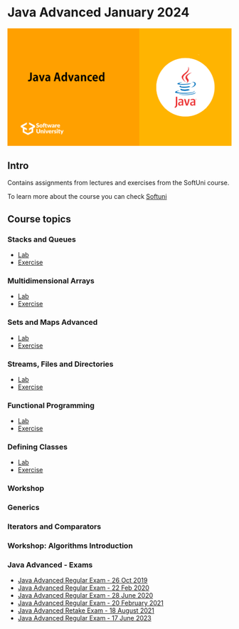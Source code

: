 # Java Advanced January 2024

![java-advanced-softuni](java-advanced-softuni.png)

## Intro
Contains assignments from lectures and exercises from the SoftUni course.

To learn more about the course you can check [Softuni](https://softuni.bg/)


## Course topics

### Stacks and Queues
- [Lab](https://github.com/Dimitar-Peev/03.Java-Advanced-January-2024/tree/main/_01_StacksAndQueues/_01_Lab)
- [Exercise](https://github.com/Dimitar-Peev/03.Java-Advanced-January-2024/tree/main/_01_StacksAndQueues/_02_Exercise)

### Multidimensional Arrays
- [Lab](https://github.com/Dimitar-Peev/03.Java-Advanced-January-2024/tree/main/_02_MultidimensionalArrays/_01_Lab)
- [Exercise](https://github.com/Dimitar-Peev/03.Java-Advanced-January-2024/tree/main/_02_MultidimensionalArrays/_02_Exercise)

### Sets and Maps Advanced
- [Lab](https://github.com/Dimitar-Peev/03.Java-Advanced-January-2024/tree/main/_03_SetsAndMapsAdvanced/_01_Lab)
- [Exercise](https://github.com/Dimitar-Peev/03.Java-Advanced-January-2024/tree/main/_03_SetsAndMapsAdvanced/_02_Exercise)

### Streams, Files and Directories
- [Lab](https://github.com/Dimitar-Peev/03.Java-Advanced-January-2024/tree/main/_04_StreamsFilesAndDirectories/_01_Lab)
- [Exercise](https://github.com/Dimitar-Peev/03.Java-Advanced-January-2024/tree/main/_04_StreamsFilesAndDirectories/_02_Exercise)

### Functional Programming
- [Lab](https://github.com/Dimitar-Peev/03.Java-Advanced-January-2024/tree/main/_05_FunctionalProgramming/_01_Lab)
- [Exercise](https://github.com/Dimitar-Peev/03.Java-Advanced-January-2024/tree/main/_05_FunctionalProgramming/_02_Exercise)

### Defining Classes
- [Lab](https://github.com/Dimitar-Peev/03.Java-Advanced-January-2024/tree/main/_06_DefiningClasses/_01_Lab)
- [Exercise](https://github.com/Dimitar-Peev/03.Java-Advanced-January-2024/tree/main/_06_DefiningClasses/_02_Exercise)

### Workshop

### Generics

### Iterators and Comparators

### Workshop: Algorithms Introduction

### Java Advanced - Exams
 - [Java Advanced Regular Exam - 26 Oct 2019](https://github.com/Dimitar-Peev/03.Java-Advanced-January-2024/tree/main/Java-Advanced-Exams/Java%20Advanced%20Regular%20Exam%20-%2026%20Oct%202019)
 - [Java Advanced Regular Exam - 22 Feb 2020](https://github.com/Dimitar-Peev/03.Java-Advanced-January-2024/tree/main/Java-Advanced-Exams/Java%20Advanced%20Regular%20Exam%20-%2022%20Feb%202020)
 - [Java Advanced Regular Exam - 28 June 2020](https://github.com/Dimitar-Peev/03.Java-Advanced-January-2024/tree/main/Java-Advanced-Exams/Java%20Advanced%20Regular%20Exam%20-%2028%20June%202020)
 - [Java Advanced Regular Exam - 20 February 2021](https://github.com/Dimitar-Peev/03.Java-Advanced-January-2024/tree/main/Java-Advanced-Exams/Java%20Advanced%20Regular%20Exam%20-%2020%20February%202021)
 - [Java Advanced Retake Exam - 18 August 2021](https://github.com/Dimitar-Peev/03.Java-Advanced-January-2024/tree/main/Java-Advanced-Exams/Java%20Advanced%20Retake%20Exam%20-%2018%20August%202021)
 - [Java Advanced Regular Exam - 17 June 2023](https://github.com/Dimitar-Peev/03.Java-Advanced-January-2024/tree/main/Java-Advanced-Exams/Java%20Advanced%20Regular%20Exam%20-%2017%20June%202023)